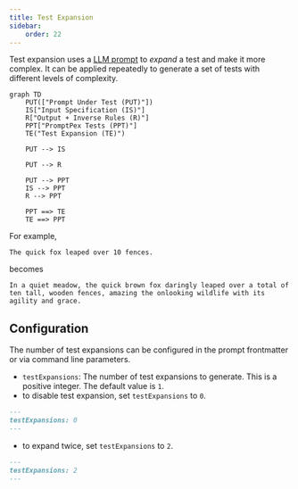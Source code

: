 ```yaml
---
title: Test Expansion
sidebar:
    order: 22
---
```


Test expansion uses a [LLM prompt](https://github.com/microsoft/promptpex/blob/dev/src/prompts/expand_test.prompty) to _expand_ a test and make it more complex. It can be applied repeatedly to generate a set of tests with different levels of complexity.

```mermaid
graph TD
    PUT(["Prompt Under Test (PUT)"])
    IS["Input Specification (IS)"]
    R["Output + Inverse Rules (R)"]
    PPT["PromptPex Tests (PPT)"]
    TE("Test Expansion (TE)")

    PUT --> IS

    PUT --> R

    PUT --> PPT
    IS --> PPT
    R --> PPT

    PPT ==> TE
    TE ==> PPT
```

For example,

```text wrap
The quick fox leaped over 10 fences.
```

becomes

```text wrap
In a quiet meadow, the quick brown fox daringly leaped over a total of ten tall, wooden fences, amazing the onlooking wildlife with its agility and grace.
```

## Configuration

The number of test expansions can be configured in the prompt frontmatter or via command line parameters.

- `testExpansions`: The number of test expansions to generate. This is a positive integer. The default value is `1`.
- to disable test expansion, set `testExpansions` to `0`.

```md wrap
---
testExpansions: 0
---
```

- to expand twice, set `testExpansions` to `2`.

```md wrap
---
testExpansions: 2
---
```
